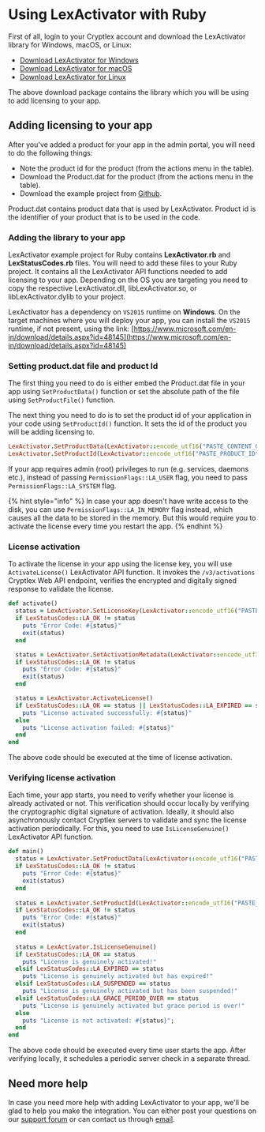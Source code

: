 # Using LexActivator with Ruby

First of all, login to your Cryptlex account and download the LexActivator library for Windows, macOS, or Linux:

* ​[Download LexActivator for Windows](https://app.cryptlex.com/developer/sdk-downloads)​
* ​[Download LexActivator for macOS](https://app.cryptlex.com/developer/sdk-downloads)
* ​[Download LexActivator for Linux](https://app.cryptlex.com/developer/sdk-downloads)​

The above download package contains the library which you will be using to add licensing to your app.

## Adding licensing to your app <a href="#adding-licensing-to-your-app" id="adding-licensing-to-your-app"></a>

After you've added a product for your app in the admin portal, you will need to do the following things:

* Note the product id for the product (from the actions menu in the table).
* Download the Product.dat for the product (from the actions menu in the table).
* Download the example project from [Github](https://github.com/cryptlex/lexactivator-ruby).

Product.dat contains product data that is used by LexActivator. Product id is the identifier of your product that is to be used in the code.

### Adding the library to your app <a href="#adding-library-to-your-app" id="adding-library-to-your-app"></a>

LexActivator example project for Ruby contains **LexActivator.rb** and **LexStatusCodes.rb** files. You will need to add these files to your Ruby project. It contains all the LexActivator API functions needed to add licensing to your app. Depending on the OS you are targeting you need to copy the respective LexActivator.dll, libLexActivator.so, or libLexActivator.dylib to your project.

LexActivator has a dependency on `VS2015` runtime on **Windows**. On the target machines where you will deploy your app, you can install the `VS2015` runtime, if not present, using the link: [https://www.microsoft.com/en-in/download/details.aspx?id=48145](https://www.microsoft.com/en-in/download/details.aspx?id=48145)

### Setting product.dat file and product Id <a href="#setting-product.dat-file-and-product-id" id="setting-product.dat-file-and-product-id"></a>

The first thing you need to do is either embed the Product.dat file in your app using `SetProductData()` function or set the absolute path of the file using `SetProductFile()` function.

The next thing you need to do is to set the product id of your application in your code using `SetProductId()` function. It sets the id of the product you will be adding licensing to.

```ruby
LexActivator.SetProductData(LexActivator::encode_utf16("PASTE_CONTENT_OF_PRODUCT.DAT_FILE"));
LexActivator.SetProductId(LexActivator::encode_utf16("PASTE_PRODUCT_ID"), LexActivator::PermissionFlags::LA_USER);
```

If your app requires admin (root) privileges to run (e.g. services, daemons etc.), instead of passing   `PermissionFlags::LA_USER` flag, you need to pass `PermissionFlags::LA_SYSTEM` flag.

{% hint style="info" %}
In case your app doesn't have write access to the disk, you can use `PermissionFlags::LA_IN_MEMORY` flag instead, which causes all the data to be stored in the memory. But this would require you to activate the license every time you restart the app.
{% endhint %}

### License activation <a href="#license-activation" id="license-activation"></a>

To activate the license in your app using the license key, you will use `ActivateLicense()` LexActivator API function. It invokes the `/v3/activations` Cryptlex Web API endpoint, verifies the encrypted and digitally signed response to validate the license.

```ruby
def activate()
  status = LexActivator.SetLicenseKey(LexActivator::encode_utf16("PASTE_LICENSE_KEY"))
  if LexStatusCodes::LA_OK != status
    puts "Error Code: #{status}"
    exit(status)
  end

  status = LexActivator.SetActivationMetadata(LexActivator::encode_utf16("key1"), LexActivator::encode_utf16("value1"))
  if LexStatusCodes::LA_OK != status
    puts "Error Code: #{status}"
    exit(status)
  end

  status = LexActivator.ActivateLicense()
  if LexStatusCodes::LA_OK == status || LexStatusCodes::LA_EXPIRED == status || LexStatusCodes::LA_SUSPENDED == status
    puts "License activated successfully: #{status}"
  else
    puts "License activation failed: #{status}"
  end
end
```

The above code should be executed at the time of license activation.

### Verifying license activation <a href="#verifying-license-activation" id="verifying-license-activation"></a>

Each time, your app starts, you need to verify whether your license is already activated or not. This verification should occur locally by verifying the cryptographic digital signature of activation. Ideally, it should also asynchronously contact Cryptlex servers to validate and sync the license activation periodically. For this, you need to use `IsLicenseGenuine()` LexActivator API function.

```ruby
def main()
  status = LexActivator.SetProductData(LexActivator::encode_utf16("PASTE_CONTENT_OF_PRODUCT.DAT_FILE"))
  if LexStatusCodes::LA_OK != status
    puts "Error Code: #{status}"
    exit(status)
  end
  
  status = LexActivator.SetProductId(LexActivator::encode_utf16("PASTE_PRODUCT_ID"), LexActivator::PermissionFlags::LA_USER)
  if LexStatusCodes::LA_OK != status
    puts "Error Code: #{status}"
    exit(status)
  end
  
  status = LexActivator.IsLicenseGenuine()
  if LexStatusCodes::LA_OK == status
    puts "License is genuinely activated!"
  elsif LexStatusCodes::LA_EXPIRED == status
    puts "License is genuinely activated but has expired!"
  elsif LexStatusCodes::LA_SUSPENDED == status
    puts "License is genuinely activated but has been suspended!"
  elsif LexStatusCodes::LA_GRACE_PERIOD_OVER == status
    puts "License is genuinely activated but grace period is over!"
  else
    puts "License is not activated: #{status}";
  end
end
```

The above code should be executed every time user starts the app. After verifying locally, it schedules a periodic server check in a separate thread.

## Need more help <a href="#need-more-help" id="need-more-help"></a>

In case you need more help with adding LexActivator to your app, we'll be glad to help you make the integration. You can either post your questions on our [support forum](https://forums.cryptlex.com) or can contact us through [email](mailto:support@cryptlex.com?Subject=Using%20LexActivator).
